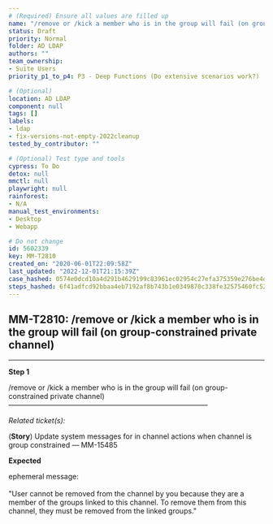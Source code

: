 ```yaml
---
# (Required) Ensure all values are filled up
name: "/remove or /kick a member who is in the group will fail (on group-constrained private channel)"
status: Draft
priority: Normal
folder: AD LDAP
authors: ""
team_ownership: 
- Suite Users
priority_p1_to_p4: P3 - Deep Functions (Do extensive scenarios work?)

# (Optional)
location: AD LDAP
component: null
tags: []
labels: 
- ldap
- fix-versions-not-empty-2022cleanup
tested_by_contributor: ""

# (Optional) Test type and tools
cypress: To Do
detox: null
mmctl: null
playwright: null
rainforest: 
- N/A
manual_test_environments: 
- Desktop
- Webapp

# Do not change
id: 5602339
key: MM-T2810
created_on: "2020-06-01T22:09:58Z"
last_updated: "2022-12-01T21:15:39Z"
case_hashed: 0574e0dcd10a4d291b4629199c83961ec02954c27efa375359e276be4df988ff070d4289c35724932ca2e57ce4be30b0
steps_hashed: 6f41adfcd92bbaa4eb7192af8b743b1e0349870c338fe32575460fc5297c218f171c15b74cd9b0857475727bc043235c
---
```


<!-- (Auto-generated) Based on frontmatter's "key" and "name" -->

## MM-T2810: /remove or /kick a member who is in the group will fail (on group-constrained private channel)

---

**Step 1**

/remove or /kick a member who is in the group will fail (on group-constrained private channel)\
————————————————————————————

_Related ticket(s):_

(**Story**) Update system messages for in channel actions when channel is group constrained — MM-15485

**Expected**

ephemeral message:\
\
"User cannot be removed from the channel by you because they are a member of the groups linked to this channel. To remove them from this channel, they must be removed from the linked groups."
